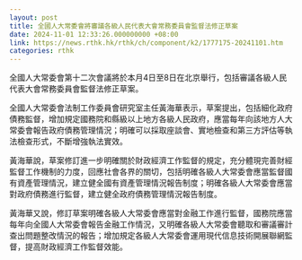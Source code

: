 ```yaml
---
layout: post
title: 全國人大常委會將審議各級人民代表大會常務委員會監督法修正草案
date: 2024-11-01 12:33:26.000000000 +08:00
link: https://news.rthk.hk/rthk/ch/component/k2/1777175-20241101.htm
categories: rthk
---
```


全國人大常委會第十二次會議將於本月4日至8日在北京舉行，包括審議各級人民代表大會常務委員會監督法修正草案。

全國人大常委會法制工作委員會研究室主任黃海華表示，草案提出，包括細化政府債務監督，增加規定國務院和縣級以上地方各級人民政府，應當每年向該地方人大常委會報告政府債務管理情況；明確可以採取座談會、實地檢查和第三方評估等執法檢查形式，不斷增強執法實效。

黃海華說，草案修訂進一步明確關於財政經濟工作監督的規定，充分體現完善財經監督工作機制的力度，回應社會各界的關切，包括明確各級人大常委會應當監督國有資產管理情況，建立健全國有資產管理情況報告制度；明確各級人大常委會應當對政府債務進行監督，建立健全政府債務管理情況報告制度。

黃海華又說，修訂草案明確各級人大常委會應當對金融工作進行監督，國務院應當每年向全國人大常委會報告金融工作情況，又明確各級人大常委會聽取和審議審計查出問題整改情況的報告；增加規定各級人大常委會運用現代信息技術開展聯網監督，提高財政經濟工作監督效能。
